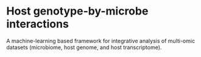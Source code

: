 # Host genotype-by-microbe interactions
A machine-learning based framework for integrative analysis of multi-omic datasets (microbiome, host genome, and host transcriptome).
